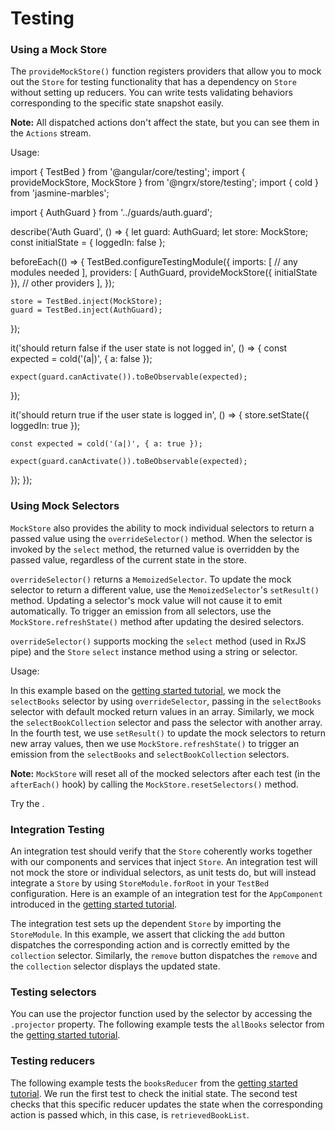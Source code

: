 # Testing

### Using a Mock Store

The `provideMockStore()` function registers providers that allow you to mock out the `Store` for testing functionality that has a dependency on `Store` without setting up reducers.
You can write tests validating behaviors corresponding to the specific state snapshot easily.

<div class="alert is-helpful">

**Note:** All dispatched actions don't affect the state, but you can see them in the `Actions` stream.

</div>

Usage:

<code-example header="auth.guard.spec.ts">
import { TestBed } from '@angular/core/testing';
import { provideMockStore, MockStore } from '@ngrx/store/testing';
import { cold } from 'jasmine-marbles';

import { AuthGuard } from '../guards/auth.guard';

describe('Auth Guard', () => {
  let guard: AuthGuard;
  let store: MockStore;
  const initialState = { loggedIn: false };

  beforeEach(() => {
    TestBed.configureTestingModule({
      imports: [
        // any modules needed
      ],
      providers: [
        AuthGuard,
        provideMockStore({ initialState }),
        // other providers
      ],
    });

    store = TestBed.inject(MockStore);
    guard = TestBed.inject(AuthGuard);
  });

  it('should return false if the user state is not logged in', () => {
    const expected = cold('(a|)', { a: false });

    expect(guard.canActivate()).toBeObservable(expected);
  });

  it('should return true if the user state is logged in', () => {
    store.setState({ loggedIn: true });

    const expected = cold('(a|)', { a: true });

    expect(guard.canActivate()).toBeObservable(expected);
  });
});
</code-example>

### Using Mock Selectors

`MockStore` also provides the ability to mock individual selectors to return a passed value using the `overrideSelector()` method. When the selector is invoked by the `select` method, the returned value is overridden by the passed value, regardless of the current state in the store.

`overrideSelector()` returns a `MemoizedSelector`. To update the mock selector to return a different value, use the `MemoizedSelector`'s `setResult()` method. Updating a selector's mock value will not cause it to emit automatically. To trigger an emission from all selectors, use the `MockStore.refreshState()` method after updating the desired selectors.

`overrideSelector()` supports mocking the `select` method (used in RxJS pipe) and the `Store` `select` instance method using a string or selector.

Usage:

<code-example header="src/app/state/allBooks.selectors.ts" path="testing-store/src/app/state/allBooks.selectors.ts"></code-example>

<code-example header="src/app/app.component.spec.ts" path="testing-store/src/app/app.component.spec.ts"></code-example>

In this example based on the [getting started tutorial](guide/store#tutorial), we mock the `selectBooks` selector by using `overrideSelector`, passing in the `selectBooks` selector with default mocked return values in an array. Similarly, we mock the `selectBookCollection` selector and pass the selector with another array. In the fourth test, we use `setResult()` to update the mock selectors to return new array values, then we use `MockStore.refreshState()` to trigger an emission from the `selectBooks` and `selectBookCollection` selectors.

<div class="alert is-helpful">

**Note:** `MockStore` will reset all of the mocked selectors after each test (in the `afterEach()` hook) by calling the `MockStore.resetSelectors()` method.

</div>

Try the <live-example name="testing-store"></live-example>.

### Integration Testing

An integration test should verify that the `Store` coherently works together with our components and services that inject `Store`. An integration test will not mock the store or individual selectors, as unit tests do, but will instead integrate a `Store` by using `StoreModule.forRoot` in your `TestBed` configuration. Here is an example of an integration test for the `AppComponent` introduced in the [getting started tutorial](guide/store#tutorial).

<code-example header="src/app/tests/integration.spec.ts" path="store/src/app/tests/integration.spec.ts">
</code-example>

The integration test sets up the dependent `Store` by importing the `StoreModule`. In this example, we assert that clicking the `add` button dispatches the corresponding action and is correctly emitted by the `collection` selector. Similarly, the `remove` button dispatches the `remove` and the `collection` selector displays the updated state.

### Testing selectors

You can use the projector function used by the selector by accessing the `.projector` property. The following example tests the `allBooks` selector from the [getting started tutorial](guide/store#tutorial).

<code-example header="src/app/state/allBooks.selectors.spec.ts" path="testing-store/src/app/state/allBooks.selectors.spec.ts">
</code-example>

### Testing reducers

The following example tests the `booksReducer` from the [getting started tutorial](guide/store#tutorial). We run the first test to check the initial state. The second test checks that this specific reducer updates the state when the corresponding action is passed which, in this case, is `retrievedBookList`.

<code-example header="src/app/state/books.reducer.spec.ts" path="testing-store/src/app/state/books.reducer.spec.ts"></code-example>
